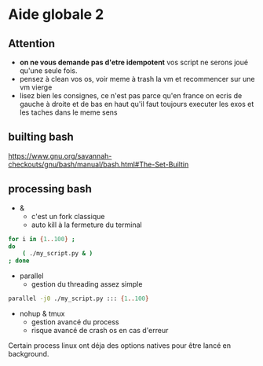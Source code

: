 # Aide globale 2

## Attention

- **on ne vous demande pas d'etre idempotent** vos script ne serons joué qu'une seule fois.
- pensez à clean vos os, voir meme à trash la vm et recommencer sur une vm vierge
- lisez bien les consignes, ce n'est pas parce qu'en france on ecris de gauche à droite et de bas en haut qu'il faut toujours executer les exos et les taches dans le meme sens

## builting bash

https://www.gnu.org/savannah-checkouts/gnu/bash/manual/bash.html#The-Set-Builtin


## processing bash

- &
  - c'est un fork classique
  - auto kill à la fermeture du terminal

```bash
for i in {1..100} ;
do
    ( ./my_script.py & )
; done
```

- parallel
  - gestion du threading assez simple
````bash
parallel -j0 ./my_script.py ::: {1..100}
````

- nohup & tmux
  - gestion avancé du process
  - risque avancé de crash os en cas d'erreur

Certain process linux ont déja des options natives pour être lancé en background.